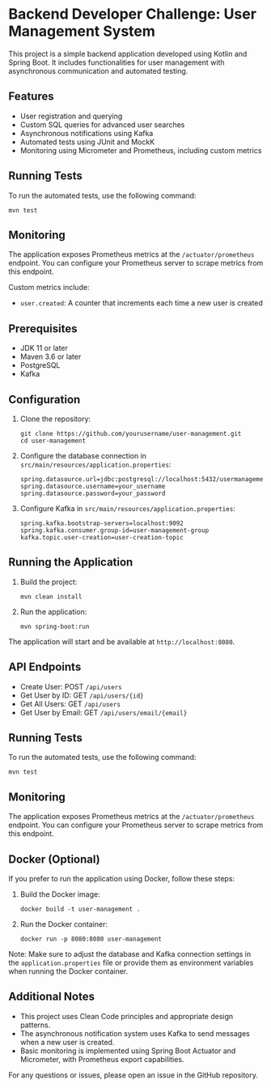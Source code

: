 # Backend Developer Challenge: User Management System

This project is a simple backend application developed using Kotlin and Spring Boot. It includes functionalities for user management with asynchronous communication and automated testing.

## Features

- User registration and querying
- Custom SQL queries for advanced user searches
- Asynchronous notifications using Kafka
- Automated tests using JUnit and MockK
- Monitoring using Micrometer and Prometheus, including custom metrics

## Running Tests

To run the automated tests, use the following command:

```
mvn test
```

## Monitoring

The application exposes Prometheus metrics at the `/actuator/prometheus` endpoint. You can configure your Prometheus server to scrape metrics from this endpoint.

Custom metrics include:
- `user.created`: A counter that increments each time a new user is created

## Prerequisites

- JDK 11 or later
- Maven 3.6 or later
- PostgreSQL
- Kafka

## Configuration

1. Clone the repository:
   ```
   git clone https://github.com/yourusername/user-management.git
   cd user-management
   ```

2. Configure the database connection in `src/main/resources/application.properties`:
   ```
   spring.datasource.url=jdbc:postgresql://localhost:5432/usermanagement
   spring.datasource.username=your_username
   spring.datasource.password=your_password
   ```

3. Configure Kafka in `src/main/resources/application.properties`:
   ```
   spring.kafka.bootstrap-servers=localhost:9092
   spring.kafka.consumer.group-id=user-management-group
   kafka.topic.user-creation=user-creation-topic
   ```

## Running the Application

1. Build the project:
   ```
   mvn clean install
   ```

2. Run the application:
   ```
   mvn spring-boot:run
   ```

The application will start and be available at `http://localhost:8080`.

## API Endpoints

- Create User: POST `/api/users`
- Get User by ID: GET `/api/users/{id}`
- Get All Users: GET `/api/users`
- Get User by Email: GET `/api/users/email/{email}`

## Running Tests

To run the automated tests, use the following command:

```
mvn test
```

## Monitoring

The application exposes Prometheus metrics at the `/actuator/prometheus` endpoint. You can configure your Prometheus server to scrape metrics from this endpoint.

## Docker (Optional)

If you prefer to run the application using Docker, follow these steps:

1. Build the Docker image:
   ```
   docker build -t user-management .
   ```

2. Run the Docker container:
   ```
   docker run -p 8080:8080 user-management
   ```

Note: Make sure to adjust the database and Kafka connection settings in the `application.properties` file or provide them as environment variables when running the Docker container.

## Additional Notes

- This project uses Clean Code principles and appropriate design patterns.
- The asynchronous notification system uses Kafka to send messages when a new user is created.
- Basic monitoring is implemented using Spring Boot Actuator and Micrometer, with Prometheus export capabilities.

For any questions or issues, please open an issue in the GitHub repository.